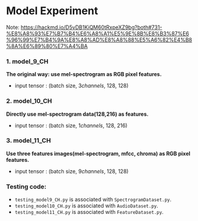 # Model Experiment
Note: https://hackmd.io/D5vDB1KiQM60tRxpeXZ9bg?both#731-%E8%A8%93%E7%B7%B4%E6%A8%A1%E5%9E%8B%E8%B3%87%E6%96%99%E7%B4%9A%E8%A8%AD%E8%A8%88%E5%A6%82%E4%B8%8A%E6%89%80%E7%A4%BA

### 1. model_9_CH
**The original way: use mel-spectrogram as RGB pixel features.**
* input tensor : (batch size, 3*channels*, 128, 128)

### 2. model_10_CH
**Directly use mel-spectrogram data(128,216) as features.**
* input tensor : (batch size, 1*channels*, 128, 216)

### 3. model_11_CH
**Use three features images(mel-spectrogram, mfcc, chroma) as RGB pixel features.**
* input tensor : (batch size, 9*channels*, 128, 128)

### Testing code:
* `testing_model9_CH.py` is associated with `SpectrogramDataset.py`.
* `testing_model10_CH.py` is associated with `AudioDataset.py`.
* `testing_model11_CH.py` is associated with `FeatureDataset.py`.
